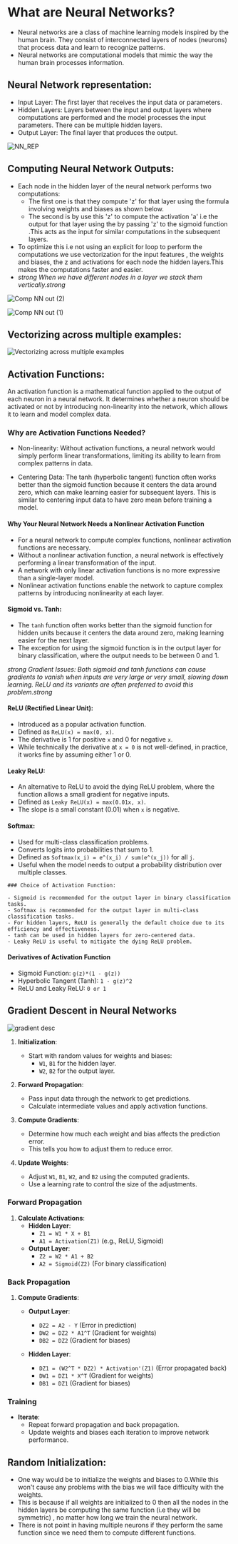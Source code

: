 # What are Neural Networks?
- Neural networks are a class of machine learning models inspired by the human brain. They consist of interconnected layers of nodes (neurons) that process data and learn to recognize patterns.
- Neural networks are computational models that mimic the way the human brain processes information.

## Neural Network representation:
- Input Layer: The first layer that receives the input data or parameters.
- Hidden Layers: Layers between the input and output layers where computations are performed and the model processes the input parameters. There can be multiple hidden layers.
- Output Layer: The final layer that produces the output.

![NN_REP](https://github.com/user-attachments/assets/7eb4fe21-7b56-4ab7-86bd-2a48c265f272)

## Computing Neural Network Outputs:
- Each node in the hidden layer of the neural network performs two computations:
  - The first one is that they compute 'z' for that layer using the formula involving weights and biases as shown below.
  - The second is by use this 'z' to compute the activation 'a' i.e the output for that layer using the  by passing 'z' to the sigmoid function .This acts as the input for similar computations in the subsequent layers.
- To optimize this i.e not using an explicit for loop to perform the computations we use vectorization for the input features , the weights and biases, the z and activations for each node the hidden layers.This makes the computations faster and easier.
- _strong When we have different nodes in a layer we stack them vertically.strong_

![Comp NN out (2)](https://github.com/user-attachments/assets/345c2ded-b9cb-4886-82ae-822b35b22355)

![Comp NN out (1)](https://github.com/user-attachments/assets/e3e384d1-c8c8-4207-8d0c-093c6d63cd1a)

## Vectorizing across multiple examples:

![Vectorizing across multiple examples](https://github.com/user-attachments/assets/8e2eb628-4d22-4058-a74c-74ffb3638f1a)

## Activation Functions:
An activation function is a mathematical function applied to the output of each neuron in a neural network. It determines whether a neuron should be activated or not by introducing non-linearity into the network, which allows it to learn and model complex data.

### Why are Activation Functions Needed?
- Non-linearity: Without activation functions, a neural network would simply perform linear transformations, limiting its ability to learn from complex patterns in data.

- Centering Data: The tanh (hyperbolic tangent) function often works better than the sigmoid function because it centers the data around zero, which can make learning easier for subsequent layers. This is similar to centering input data to have zero mean before training a model.

#### Why Your Neural Network Needs a Nonlinear Activation Function

- For a neural network to compute complex functions, nonlinear activation functions are necessary.
- Without a nonlinear activation function, a neural network is effectively performing a linear transformation of the input.
- A network with only linear activation functions is no more expressive than a single-layer model.
- Nonlinear activation functions enable the network to capture complex patterns by introducing nonlinearity at each layer.

#### Sigmoid vs. Tanh:

- The `tanh` function often works better than the sigmoid function for hidden units because it centers the data around zero, making learning easier for the next layer.
- The exception for using the sigmoid function is in the output layer for binary classification, where the output needs to be between 0 and 1.

_strong Gradient Issues: Both sigmoid and tanh functions can cause gradients to vanish when inputs are very large or very small, slowing down learning. ReLU and its variants are often preferred to avoid this problem.strong_
⁡
#### ReLU (Rectified Linear Unit):

- Introduced as a popular activation function.
- Defined as `ReLU(x) = max(0, x)`.
- The derivative is 1 for positive `x` and 0 for negative `x`.
- While technically the derivative at `x = 0` is not well-defined, in practice, it works fine by assuming either 1 or 0.

#### Leaky ReLU:

- An alternative to ReLU to avoid the dying ReLU problem, where the function allows a small gradient for negative inputs.
- Defined as `Leaky ReLU(x) = max(0.01x, x)`.
- The slope is a small constant (0.01) when `x` is negative.

#### Softmax:

- Used for multi-class classification problems.
- Converts logits into probabilities that sum to 1.
- Defined as `Softmax(x_i) = e^(x_i) / sum(e^(x_j))` for all `j`.
- Useful when the model needs to output a probability distribution over multiple classes.

```
### Choice of Activation Function:

- Sigmoid is recommended for the output layer in binary classification tasks.
- Softmax is recommended for the output layer in multi-class classification tasks.
- For hidden layers, ReLU is generally the default choice due to its efficiency and effectiveness.
- tanh can be used in hidden layers for zero-centered data.
- Leaky ReLU is useful to mitigate the dying ReLU problem.

```

####  Derivatives of Activation Function

- Sigmoid Function: `g(z)*(1 - g(z))`
- Hyperbolic Tangent (Tanh): `1 - g(z)^2`
- ReLU and Leaky ReLU: `0 or 1`

## Gradient Descent in Neural Networks

![gradient desc](https://github.com/user-attachments/assets/5b474814-bd19-4772-9710-e0335bd9c712)

1. **Initialization**:
   - Start with random values for weights and biases:
     - `W1`, `B1` for the hidden layer.
     - `W2`, `B2` for the output layer.

2. **Forward Propagation**:
   - Pass input data through the network to get predictions.
   - Calculate intermediate values and apply activation functions.

3. **Compute Gradients**:
   - Determine how much each weight and bias affects the prediction error.
   - This tells you how to adjust them to reduce error.

4. **Update Weights**:
   - Adjust `W1`, `B1`, `W2`, and `B2` using the computed gradients.
   - Use a learning rate to control the size of the adjustments.

### Forward Propagation

1. **Calculate Activations**:
   - **Hidden Layer**:
     - `Z1 = W1 * X + B1`
     - `A1 = Activation(Z1)` (e.g., ReLU, Sigmoid)
   - **Output Layer**:
     - `Z2 = W2 * A1 + B2`
     - `A2 = Sigmoid(Z2)` (For binary classification)

### Back Propagation

1. **Compute Gradients**:
   - **Output Layer**:
     - `DZ2 = A2 - Y` (Error in prediction)
     - `DW2 = DZ2 * A1^T` (Gradient for weights)
     - `DB2 = DZ2` (Gradient for biases)

   - **Hidden Layer**:
     - `DZ1 = (W2^T * DZ2) * Activation'(Z1)` (Error propagated back)
     - `DW1 = DZ1 * X^T` (Gradient for weights)
     - `DB1 = DZ1` (Gradient for biases)

### Training

- **Iterate**:
  - Repeat forward propagation and back propagation.
  - Update weights and biases each iteration to improve network performance.

## Random Initialization:
- One way would be to initialize the weights and biases to 0.While this won't cause any problems with the bias we will face difficulty with the weights.
- This is because if all weights are initialized to 0 then all the nodes in the hidden layers be computing the same function (i.e they will be symmetric) , no matter how long we train the neural network.
- There is not point in having multiple neurons if they perform the same function since we need them to compute different functions.




